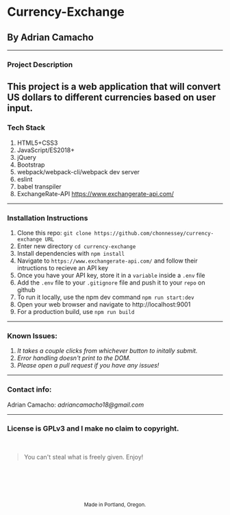 # Currency-Exchange
## By Adrian Camacho

---

### Project Description

This project is a web application that will convert US dollars to different currencies based on user input.
---
### Tech Stack
1. HTML5+CSS3
2. JavaScript/ES2018+
3. jQuery
4. Bootstrap
5. webpack/webpack-cli/webpack dev server
6. eslint
7. babel transpiler
8. ExchangeRate-API https://www.exchangerate-api.com/
---
### Installation Instructions
1. Clone this repo: `git clone https://github.com/chonnessey/currency-exchange URL`
2. Enter new directory `cd currency-exchange`
3. Install dependencies with `npm install`
4. Navigate to `https://www.exchangerate-api.com/` and follow their intructions to recieve an API key
5. Once you have your API key, store it in a `variable` inside a `.env` file
6. Add the `.env` file to your `.gitignore` file and push it to your `repo` on github
7. To run it locally, use the npm dev command `npm run start:dev`
8. Open your web browser and navigate to http://localhost:9001
9. For a production build, use `npm run build`
---
### Known Issues:
1. _It takes a couple clicks from whichever button to initally submit._
2. _Error handling doesn't print to the DOM._
3. _Please open a pull request if you have any issues!_
---
### Contact info:
Adrian Camacho: _adriancamacho18@gmail.com_
___
### License is GPLv3 and I make no claim to copyright. 
<br />

> You can't steal what is freely given. Enjoy!

<br />
<br />
<br />
<br />
<p align="center">
  <small>Made in Portland, Oregon. </small>
</p>